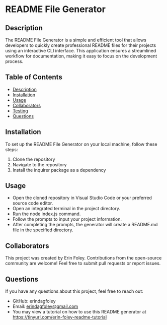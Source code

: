 # README File Generator

## Description
The README File Generator is a simple and efficient tool that allows developers to quickly create professional README files for their projects using an interactive CLI interface. This application ensures a streamlined workflow for documentation, making it easy to focus on the development process.

## Table of Contents
- [Description](#description)
- [Installation](#installation)
- [Usage](#usage)
- [Collaborators](#collaborators)
- [Testing](#testing)
- [Questions](#questions)

## Installation
To set up the README File Generator on your local machine, follow these steps:

1. Clone the repository
2. Navigate to the repository
3. Install the inquirer package as a dependency

## Usage
- Open the cloned repository in Visual Studio Code or your preferred source code editor.
- Open an integrated terminal in the project directory.
- Run the node index.js command.
- Follow the prompts to input your project information.
- After completing the prompts, the generator will create a README.md file in the specified directory.
  
## Collaborators
This project was created by Erin Foley. Contributions from the open-source community are welcome! Feel free to submit pull requests or report issues.
## Questions
If you have any questions about this project, feel free to reach out:
- GitHub: erindagfoley
- Email: erindagfoley@gmail.com
- You may view a tutorial on how to use this README generator at https://tinyurl.com/erin-foley-readme-tutorial 
